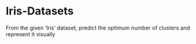 # Iris-Datasets
From the given ‘Iris’ dataset, predict the optimum number of clusters and represent it visually
